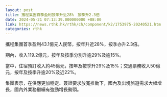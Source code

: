 ```yaml
---
layout: post
title: 攜程集團首季盈利按年升近28%　按季升2.3倍
date: 2024-05-21 07:13:39.000000000 +08:00
link: https://news.rthk.hk/rthk/ch/component/k2/1753975-20240521.htm
categories: rthk
---
```


攜程集團首季盈利43.1億元人民幣，按年升近28%，按季亦升2.3倍。

期內，收入119.2億元，按年及按季分別升逾29%及逾15%。

當中，住宿預訂收入約45億元，按年及按季升29%及15%；交通票務收入50億元，按年及按季升逾20%及近22%。

集團表示，在供應更加穩定、簽證要求放寬推動下，國內及出境旅遊需求大幅增長，國內外業務繼續有強勁增長勢頭。
